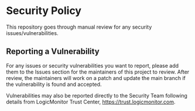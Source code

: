 # Security Policy

This repository goes through manual review for any security issues/vulnerabilities.

## Reporting a Vulnerability
For any issues or security vulnerabilities you want to report, please add them to the Issues section for the maintainers of this project to review.
After review, the maintainers will work on a patch and update the main branch if the vulnerability is found and accepted.

Vulnerabilities may also be reported directly to the Security Team following details from LogicMonitor Trust Center, https://trust.logicmonitor.com.
